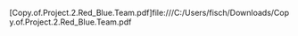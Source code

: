 [Copy.of.Project.2.Red_Blue.Team.pdf]file:///C:/Users/fisch/Downloads/Copy.of.Project.2.Red_Blue.Team.pdf

 
